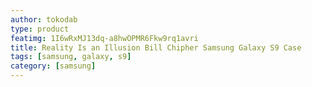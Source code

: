 ```yaml
---
author: tokodab
type: product
featimg: 1I6wRxMJ13dq-a8hwOPMR6Fkw9rq1avri
title: Reality Is an Illusion Bill Chipher Samsung Galaxy S9 Case
tags: [samsung, galaxy, s9]
category: [samsung]
---
```

